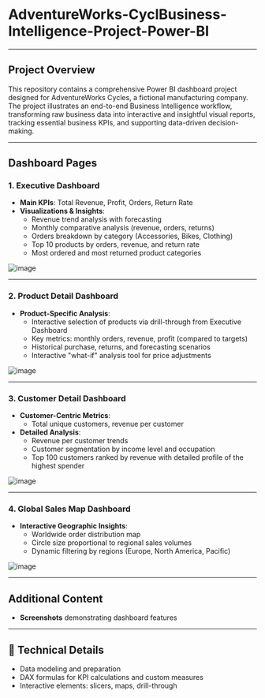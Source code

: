 # AdventureWorks-CyclBusiness-Intelligence-Project-Power-BI

---

## Project Overview

This repository contains a comprehensive Power BI dashboard project designed for AdventureWorks Cycles, a fictional manufacturing company. The project illustrates an end-to-end Business Intelligence workflow, transforming raw business data into interactive and insightful visual reports, tracking essential business KPIs, and supporting data-driven decision-making.

---

## Dashboard Pages

### 1. Executive Dashboard
- **Main KPIs**: Total Revenue, Profit, Orders, Return Rate
- **Visualizations & Insights**:
  - Revenue trend analysis with forecasting
  - Monthly comparative analysis (revenue, orders, returns)
  - Orders breakdown by category (Accessories, Bikes, Clothing)
  - Top 10 products by orders, revenue, and return rate
  - Most ordered and most returned product categories

![image](https://github.com/user-attachments/assets/97f9bba8-e6a3-46c0-9e73-c2d03a78d4a8)

---

 ### 2. Product Detail Dashboard
- **Product-Specific Analysis**:
  - Interactive selection of products via drill-through from Executive Dashboard
  - Key metrics: monthly orders, revenue, profit (compared to targets)
  - Historical purchase, returns, and forecasting scenarios
  - Interactive "what-if" analysis tool for price adjustments

![image](https://github.com/user-attachments/assets/c5c93039-db3e-4ef4-a27d-bb629445dd67)

---

### 3. Customer Detail Dashboard
- **Customer-Centric Metrics**:
  - Total unique customers, revenue per customer
- **Detailed Analysis**:
  - Revenue per customer trends
  - Customer segmentation by income level and occupation
  - Top 100 customers ranked by revenue with detailed profile of the highest spender

![image](https://github.com/user-attachments/assets/649cbc7c-5f81-4197-a9cf-9fdfb6f5e486)

---

### 4. Global Sales Map Dashboard
- **Interactive Geographic Insights**:
  - Worldwide order distribution map
  - Circle size proportional to regional sales volumes
  - Dynamic filtering by regions (Europe, North America, Pacific)

![image](https://github.com/user-attachments/assets/ec2cbcdc-90a5-4a75-aab6-c81cc23b0907)

---

## Additional Content

- **Screenshots** demonstrating dashboard features

---

## 📝 Technical Details

- Data modeling and preparation
- DAX formulas for KPI calculations and custom measures
- Interactive elements: slicers, maps, drill-through

